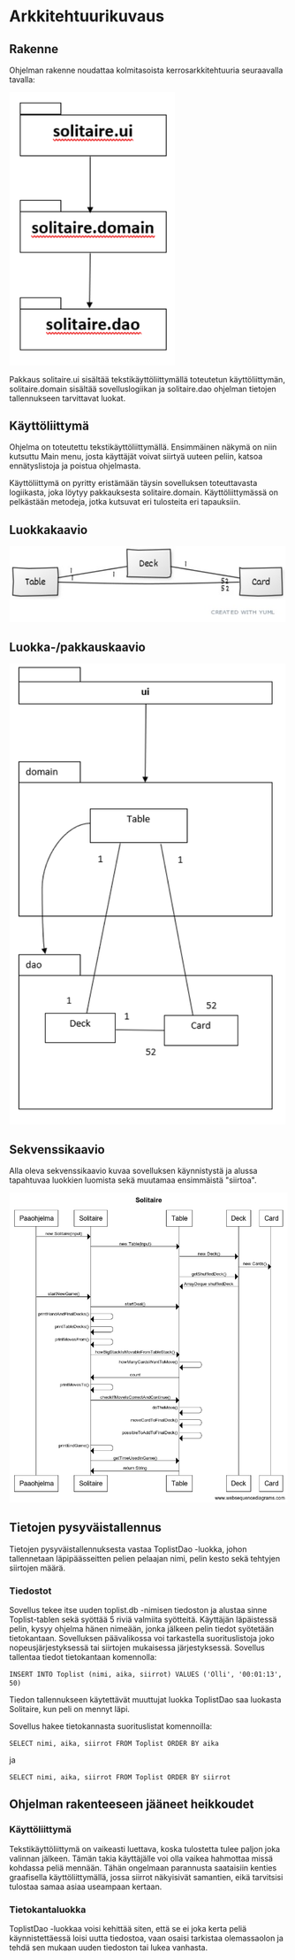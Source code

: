 # Arkkitehtuurikuvaus

## Rakenne

Ohjelman rakenne noudattaa kolmitasoista kerrosarkkitehtuuria seuraavalla tavalla:

<img src="https://github.com/OlliSavisalo/ot-harjoitustyo/blob/master/dokumentaatio/kuvat/Solitaire_pakkausrakenne.PNG" width="300">

Pakkaus solitaire.ui sisältää tekstikäyttöliittymällä toteutetun käyttöliittymän, solitaire.domain sisältää sovelluslogiikan ja solitaire.dao ohjelman tietojen tallennukseen tarvittavat luokat.

## Käyttöliittymä

Ohjelma on toteutettu tekstikäyttöliittymällä.
Ensimmäinen näkymä on niin kutsuttu Main menu, josta käyttäjät voivat siirtyä uuteen peliin, katsoa ennätyslistoja ja poistua ohjelmasta.

Käyttöliittymä on pyritty eristämään täysin sovelluksen toteuttavasta logiikasta, joka löytyy pakkauksesta solitaire.domain. Käyttöliittymässä on pelkästään metodeja, jotka kutsuvat eri tulosteita eri tapauksiin.

## Luokkakaavio

<img src="https://github.com/OlliSavisalo/ot-harjoitustyo/blob/master/dokumentaatio/kuvat/SolitaireUml.jpg" width="500">

## Luokka-/pakkauskaavio

<img src="https://github.com/OlliSavisalo/ot-harjoitustyo/blob/master/dokumentaatio/kuvat/Solitaire_pakkausjaluokka.PNG" width="500">

## Sekvenssikaavio

Alla oleva sekvenssikaavio kuvaa sovelluksen käynnistystä ja alussa tapahtuvaa luokkien luomista sekä muutamaa ensimmäistä "siirtoa".

<img src="https://github.com/OlliSavisalo/ot-harjoitustyo/blob/master/dokumentaatio/kuvat/Kaavio-solitaire.png" width="750">

## Tietojen pysyväistallennus

Tietojen pysyväistallennuksesta vastaa ToplistDao -luokka, johon tallennetaan läpipäässeitten pelien pelaajan nimi, pelin kesto sekä tehtyjen siirtojen määrä.

### Tiedostot

Sovellus tekee itse uuden toplist.db -nimisen tiedoston ja alustaa sinne Toplist-tablen sekä syöttää 5 riviä valmiita syötteitä.
Käyttäjän läpäistessä pelin, kysyy ohjelma hänen nimeään, jonka jälkeen pelin tiedot syötetään tietokantaan.
Sovelluksen päävalikossa voi tarkastella suorituslistoja joko nopeusjärjestyksessä tai siirtojen mukaisessa järjestyksessä.
Sovellus tallentaa tiedot tietokantaan komennolla:
```
INSERT INTO Toplist (nimi, aika, siirrot) VALUES ('Olli', '00:01:13', 50)
```
Tiedon tallennukseen käytettävät muuttujat luokka ToplistDao saa luokasta Solitaire, kun peli on mennyt läpi.

Sovellus hakee tietokannasta suorituslistat komennoilla:
```
SELECT nimi, aika, siirrot FROM Toplist ORDER BY aika
```
ja
```
SELECT nimi, aika, siirrot FROM Toplist ORDER BY siirrot
```

## Ohjelman rakenteeseen jääneet heikkoudet

### Käyttöliittymä
Tekstikäyttöliittymä on vaikeasti luettava, koska tulostetta tulee paljon joka valinnan jälkeen. Tämän takia käyttäjälle voi olla vaikea hahmottaa missä kohdassa peliä mennään. Tähän ongelmaan parannusta saataisiin kenties graafisella käyttöliittymällä, jossa siirrot näkyisivät samantien, eikä tarvitsisi tulostaa samaa asiaa useampaan kertaan.

### Tietokantaluokka
ToplistDao -luokkaa voisi kehittää siten, että se ei joka kerta peliä käynnistettäessä loisi uutta tiedostoa, vaan osaisi tarkistaa olemassaolon ja tehdä sen mukaan uuden tiedoston tai lukea vanhasta.
